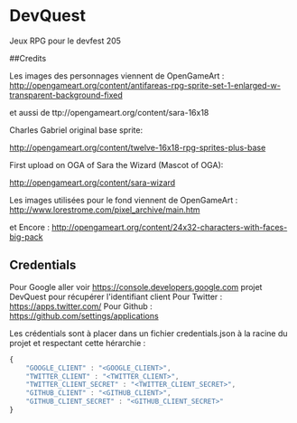 # DevQuest
Jeux RPG pour le devfest 205

##Credits 

Les images des personnages viennent de OpenGameArt : http://opengameart.org/content/antifareas-rpg-sprite-set-1-enlarged-w-transparent-background-fixed

et aussi de  ttp://opengameart.org/content/sara-16x18

Charles Gabriel original base sprite:

http://opengameart.org/content/twelve-16x18-rpg-sprites-plus-base

First upload on OGA of Sara the Wizard (Mascot of OGA):

http://opengameart.org/content/sara-wizard

Les images utilisées pour le fond viennent de OpenGameArt : http://www.lorestrome.com/pixel_archive/main.htm

et Encore : http://opengameart.org/content/24x32-characters-with-faces-big-pack


## Credentials 
Pour Google aller voir https://console.developers.google.com projet DevQuest pour récupérer l'identifiant client
Pour Twitter : https://apps.twitter.com/
Pour Github : https://github.com/settings/applications

Les crédentials sont à placer dans un fichier credentials.json à la racine du projet et respectant cette hérarchie : 
```javascript
{
    "GOOGLE_CLIENT" : "<GOOGLE_CLIENT>",
    "TWITTER_CLIENT" : "<TWITTER_CLIENT>",
    "TWITTER_CLIENT_SECRET" : "<TWITTER_CLIENT_SECRET>",
    "GITHUB_CLIENT" : "<GITHUB_CLIENT>",
    "GITHUB_CLIENT_SECRET" : "<GITHUB_CLIENT_SECRET>"
}